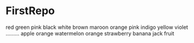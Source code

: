 # FirstRepo
red
green
pink
black
white
brown
maroon
orange
pink
indigo
yellow
violet
.........
apple
orange
watermelon
orange
strawberry
banana
jack fruit

